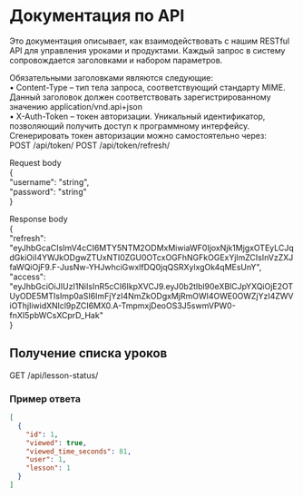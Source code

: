 # Документация по API

Это документация описывает, как взаимодействовать с нашим RESTful API для управления уроками и продуктами.
Каждый запрос в систему сопровождается заголовками и набором параметров.

Обязательными заголовками являются следующие:</br>
• Content-Type – тип тела запроса, соответствующий стандарту MIME. Данный заголовок должен соответствовать зарегистрированному значению application/vnd.api+json</br>
• X-Auth-Token – токен авторизации. Уникальный идентификатор, позволяющий получить доступ к программному интерфейсу. Сгенерировать токен авторизации можно самостоятельно через:</br>
POST   /api/token/
POST   /api/token/refresh/

Request body</br>
{</br>
  "username": "string",</br>
  "password": "string"</br>
}</br>

Response body</br>
{</br>
  "refresh": "eyJhbGcaCIsImV4cCI6MTY5NTM2ODMxMiwiaWF0IjoxNjk1MjgxOTEyLCJqdGkiOiI4YWJkODgwZTUxNTI0ZGU0OTcxOGFhNGFkOGExYjlmZCIsInVzZXJfaWQiOjF9.F-JusNw-YHJwhciGwxlfDQ0jqQSRXylxgOk4qMEsUnY",</br>
  "access": "eyJhbGciOiJIUzI1NiIsInR5cCI6IkpXVCJ9.eyJ0b2tlbl90eXBlCJpYXQiOjE2OTUyODE5MTIsImp0aSI6ImFjYzI4NmZkODgxMjRmOWI4OWE0OWZjYzI4ZWViOThjIiwidXNlcl9pZCI6MX0.A-TmpmxjDeoOS3J5swmVPW0-fnXI5pbWCsXCprD_Hak"</br>
}</br>


## Получение списка уроков

GET  /api/lesson-status/


### Пример ответа

```json
[
  {
    "id": 1,
    "viewed": true,
    "viewed_time_seconds": 81,
    "user": 1,
    "lesson": 1
  }
]




